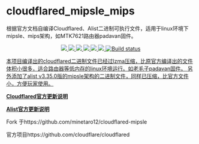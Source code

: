 # cloudflared_mipsle_mips
根据官方文档自编译Cloudflared、Alist二进制可执行文件，适用于linux环境下mipsle、mips架构，如MTK7621路由器padavan固件。 
<p align="center">
<a href="https://github.com/dearxjoe/cloudflared_mipsle_mips/releases"><img src="https://img.shields.io/github/downloads/dearxjoe/cloudflared_mipsle_mips/total">
<a href="https://github.com/dearxjoe/cloudflared_mipsle_mips/graphs/contributors"><img src="https://img.shields.io/github/contributors-anon/dearxjoe/cloudflared_mipsle_mips">
<a href="https://github.com/dearxjoe/cloudflared_mipsle_mips/releases/"><img src="https://img.shields.io/github/release/dearxjoe/cloudflared_mipsle_mips">
<a href="https://github.com/dearxjoe/cloudflared_mipsle_mips/issues"><img src="https://img.shields.io/github/issues-raw/dearxjoe/cloudflared_mipsle_mips">
<a href="https://github.com/dearxjoe/cloudflared_mipsle_mips/discussions"><img src="https://img.shields.io/github/discussions/dearxjoe/cloudflared_mipsle_mips">
<a href="GitHub repo size"><img src="https://img.shields.io/github/repo-size/dearxjoe/cloudflared_mipsle_mips?color=red&style=flat-square">
<a href="https://github.com/dearxjoe/cloudflared_mipsle_mips/actions?query=workflow%3ABuild"><img src="https://img.shields.io/github/actions/workflow/status/dearxjoe/cloudflared_mipsle_mips/build.yml?branch=main" alt="Build status">
</p>

本项目编译出的cloudflared二进制文件已经过lzma压缩，比原官方编译出的文件体积小很多，适合路由器等低内存的linux环境运行。如老毛子padavan固件。
另外添加了alist v3.35.0版的mipsle架构的二进制文件，同样已压缩，比官方文件小，方便玩家使用。
           
 **[Cloudflared官方更新说明](https://github.com/cloudflare/cloudflared/releases)**
 
 **[Alist官方更新说明](https://github.com/alist-org/alist/releases)**
 
Fork 于https://github.com/minetaro12/cloudflared-mipsle


官方项目https://github.com/cloudflare/cloudflared
